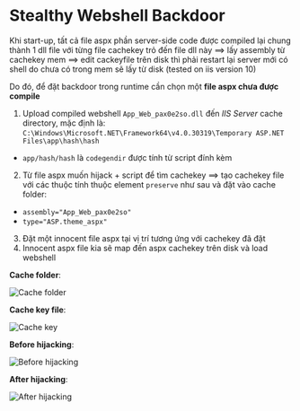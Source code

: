 # Stealthy Webshell Backdoor

Khi start-up, tất cả file aspx phần server-side code được compiled lại chung thành 1 dll file với từng file cachekey trỏ đến file dll này ==> lấy assembly từ cachekey mem ==> edit cackeyfile trên disk thì phải restart lại server mới có shell do chưa có trong mem sẽ lấy từ disk (tested on iis version 10)

Do đó, để đặt backdoor trong runtime cần chọn một **file aspx chưa được compile**

1. Upload compiled webshell `App_Web_pax0e2so.dll` đến *IIS Server* cache directory, mặc định là: `C:\Windows\Microsoft.NET\Framework64\v4.0.30319\Temporary ASP.NET Files\app\hash\hash`
  - `app/hash/hash` là `codegendir` được tính từ script đính kèm
2. Từ file aspx muốn hijack + script để tìm cachekey ==> tạo cachekey file với các thuộc tính thuộc element `preserve` như sau và đặt vào cache folder:
  - `assembly="App_Web_pax0e2so"`
  - `type="ASP.theme_aspx"`
3. Đặt một innocent file aspx tại vị trí tương ứng với cachekey đã đặt
4. Innocent aspx file kia sẽ map đến aspx cachekey trên disk và load webshell

**Cache folder**:

![Cache folder](https://user-images.githubusercontent.com/71699412/217500057-1015606f-7b01-4f9e-854f-c739a1f3cbe5.png)

**Cache key file**:

![Cache key](https://user-images.githubusercontent.com/71699412/217500604-d4b87cce-3799-4b5d-adaf-3b7f90adada3.png)

**Before hijacking**:

![Before hijacking](https://user-images.githubusercontent.com/71699412/217499285-ee8e56c0-f6f7-4b91-9a61-2b1e31db472f.png)

**After hijacking**:

![After hijacking](https://user-images.githubusercontent.com/71699412/217499295-4083ba0d-05d0-4550-af47-f37303d97c74.png)
